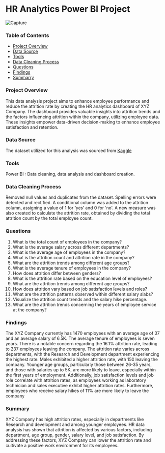 # HR Analytics Power BI Project


![Capture](https://github.com/HarshithaHarshi-R/HR-Analytics_Power-Bi-Project/assets/168059578/6c6a2455-ca8c-468a-bf60-10dbc62e4136)


### Table of Contents
 - [Project Overview](#project-overview)
 - [Data Source](#data-source)
 - [Tools](#tools)
 - [Data Cleaning Process](#data-cleaning-process)
 - [Questions](*questions)
 - [Findings](#findings)
 - [Summarry](#summary)

   
### Project Overview
This data analysis project aims to enhance employee performance and reduce the attrition rate by creating the HR analytics dashboard of XYZ Company. The dashboard provides valuable insights into attrition trends and the factors influencing attrition within the company, utilizing employee data. These insights empower data-driven decision-making to enhance employee satisfaction and retention.

### Data Source
The dataset utilized for this analysis was sourced from [Kaggle](https://www.kaggle.com/datasets/anshika2301/hr-analytics-dataset?select=HR_Analytics.csv)

### Tools
Power BI : Data cleaning, data analysis and dashboard creation.

### Data Cleaning Process
Removed null values and duplicates from the dataset. Spelling errors were detected and rectified. A conditional column was added to the attrition column, assigning a value of 1 for 'yes' and 0 for 'no'. A new measure was also created to calculate the attrition rate, obtained by dividing the total attrition count by the total employee count.

### Questions
1. What is the total count of employees in the company?
2. What is the average salary across different departments?
3. What is the average age of employees in the company?
4. What is the attrition count and attrition rate in the company?
5. What are the attrition trends among different age groups?
6. What is the average tenure of employees in the company?
7. How does attrition differ between genders?
8. What is the attrition rate based on the education level of employees?
9. What are the attrition trends among different age groups?
10. How does attrition vary based on job satisfaction levels and roles?
11. What are the attrition patterns observed within different salary slabs?
12. Visualize the attrition count trends and the salary hike percentage.
13. What are the attrition trends concerning the years of employee service at the company?

### Findings
The XYZ Company currently has 1470 employees with an average age of 37 and an average salary of 6.5K. The average tenure of employees is seven years. There is a notable concern regarding the 16.1% attrition rate, leading to 237 employees leaving the company. The attrition rate varies across departments, with the Research and Development department experiencing the highest rate. Males exhibited a higher attrition rate, with 150 leaving the company. Younger age groups, particularly those between 26-35 years, and those with salaries up to 5K, are more likely to leave, especially within the first years of employment. Additionally, job satisfaction levels and job role correlate with attrition rates, as employees working as laboratory technician and sales executive exhibit higher attrition rates. Furthermore, employees who receive salary hikes of 11% are more likely to leave the company

### Summary
XYZ Company has high attrition rates, especially in departments like Research and development and among younger employees. HR data analysis has shown that attrition is affected by various factors, including department, age group, gender, salary level, and job satisfaction. By addressing these factors, XYZ Company can lower the attrition rate and cultivate a positive work environment for its employees.
